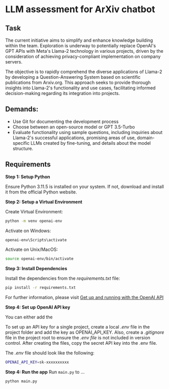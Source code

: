 # LLM assessment for ArXiv chatbot

## Task
The current initiative aims to simplify and enhance knowledge building within the team. Exploration is underway to potentially replace OpenAI's GPT APIs with Meta's Llama-2 technology in various projects, driven by the consideration of achieving privacy-compliant implementation on company servers.

The objective is to rapidly comprehend the diverse applications of Llama-2 by developing a Question-Answering System based on scientific publications from Arxiv.org. This approach seeks to provide thorough insights into Llama-2's functionality and use cases, facilitating informed decision-making regarding its integration into projects.

## Demands:
* Use Git for documenting the development process
* Choose between an open-source model or GPT 3.5-Turbo
* Evaluate functionality using sample questions, including inquiries about Llama-2's successful applications, promising areas of use, domain-specific LLMs created by fine-tuning, and details about the model structure.

## Requirements

**Step 1: Setup Python**

Ensure Python 3.11.5 is installed on your system. If not, download and install it from the official Python website.

**Step 2: Setup a Virtual Environment**

Create Virtual Environment:

```bash
python -m venv openai-env
```
Activate on Windows:

```bash
openai-env\Scripts\activate
```

Activate on Unix/MacOS:
```bash
source openai-env/bin/activate
```

**Step 3: Install Dependencies**

Install the dependencies from the *requirements.txt* file:
```bash
pip install -r requirements.txt
```

For further information, please visit [Get up and running with the OpenAI API
](https://platform.openai.com/docs/quickstart?context=python)

**Step 4: Set up OpenAI API key**

You can either add the 

To set up an API key for a single project, create a local *.env* file in the project folder and add the key as OPENAI_API_KEY. Also, create a *.gitignore* file in the project root to ensure the *.env file* is not included in version control. After creating the files, copy the secret API key into the .env file.

The *.env* file should look like the following:
```bash
OPENAI_API_KEY=sk-xxxxxxxxxx
```
 
**Step 4: Run the app**
Run `main.py` to ...

```bash
python main.py
```


